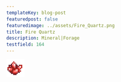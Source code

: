 ```yaml
---
templateKey: blog-post
featuredpost: false
featuredimage: ../assets/Fire_Quartz.png
title: Fire Quartz
description: Mineral|Forage
testfield: 164
---
```

![Fire Quartz](../assets/Fire_Quartz.png)